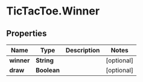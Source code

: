 # TicTacToe.Winner

## Properties

Name | Type | Description | Notes
------------ | ------------- | ------------- | -------------
**winner** | **String** |  | [optional] 
**draw** | **Boolean** |  | [optional] 


